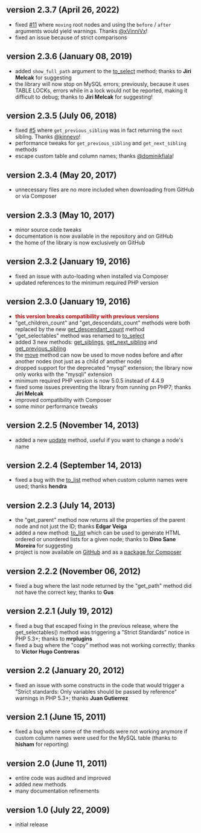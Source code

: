 ## version 2.3.7 (April 26, 2022)

- fixed [#11](https://github.com/stefangabos/Zebra_Mptt/issues/11) where `moving` root nodes and using the `before` / `after` arguments would yield warnings. Thanks [@xVinniVx](https://github.com/xVinniVx)!
- fixed an issue because of strict comparisons

## version 2.3.6 (January 08, 2019)

- added `show_full_path` argument to the [to_select](https://stefangabos.github.io/Zebra_Mptt/Zebra_Mptt/Zebra_Mptt.html#methodto_select) method; thanks to **Jiri Melcak** for suggesting
- the library will now stop on MySQL errors; previously, because it uses TABLE LOCKs, errors while in a lock would not be reported, making it difficult to debug; thanks to **Jiri Melcak** for suggesting!

## version 2.3.5 (July 06, 2018)

- fixed [#5](https://github.com/stefangabos/Zebra_Mptt/issues/5) where `get_previous_sibling` was in fact returning the `next` sibling. Thanks [@kinnevo](https://github.com/kinnevo)!
- performance tweaks for `get_previous_sibling` and `get_next_sibling` methods
- escape custom table and column names; thanks [@dominikfiala](https://github.com/dominikfiala)!

## version 2.3.4 (May 20, 2017)

- unnecessary files are no more included when downloading from GitHub or via Composer

## version 2.3.3 (May 10, 2017)

- minor source code tweaks
- documentation is now available in the repository and on GitHub
- the home of the library is now exclusively on GitHub

## version 2.3.2 (January 19, 2016)

- fixed an issue with auto-loading when installed via Composer
- updated references to the minimum required PHP version

## version 2.3.0 (January 19, 2016)

- <strong style="color: #C40000">this version breaks compatibility with previous versions</strong>
- "get_children_count" and "get_descendats_count" methods were both replaced by the new [get_descendant_count](https://stefangabos.github.io/Zebra_Mptt/Zebra_Mptt/Zebra_Mptt.html#methodget_descendant_count) method
- "get_selectables" method was renamed to [to_select](https://stefangabos.github.io/Zebra_Mptt/Zebra_Mptt/Zebra_Mptt.html#methodto_select)
- added 3 new methods: [get_siblings](https://stefangabos.github.io/Zebra_Mptt/Zebra_Mptt/Zebra_Mptt.html#methodget_siblings), [get_next_sibling](https://stefangabos.github.io/Zebra_Mptt/Zebra_Mptt/Zebra_Mptt.html#methodget_next_sibling) and [get_previous_sibling](https://stefangabos.github.io/Zebra_Mptt/Zebra_Mptt/Zebra_Mptt.html#methodget_previous_sibling)
- the [move](https://stefangabos.github.io/Zebra_Mptt/Zebra_Mptt/Zebra_Mptt.html#methodmove) method can now be used to move nodes before and after another nodes (not just as a child of another node)
- dropped support for the deprecated "mysql" extension; the library now only works with the "mysqli" extension
- minimum required PHP version is now 5.0.5 instead of 4.4.9
- fixed some issues preventing the library from running pn PHP7; thanks **Jiri Melcak**
- improved compatibility with Composer
- some minor performance tweaks

## version 2.2.5 (November 14, 2013)

- added a new [update](https://stefangabos.github.io/Zebra_Mptt/Zebra_Mptt/Zebra_Mptt.html#methodupdate) method, useful if you want to change a node's name

## version 2.2.4 (September 14, 2013)

- fixed a bug with the [to_list](https://stefangabos.github.io/Zebra_Mptt/Zebra_Mptt/Zebra_Mptt.html#methodto_list) method when custom column names were used; thanks **hendra**

## version 2.2.3 (July 14, 2013)

- the "get_parent" method now returns all the properties of the parent node and not just the ID; thanks **Edgar Veiga**
- added a new method: [to_list](https://stefangabos.github.io/Zebra_Mptt/Zebra_Mptt/Zebra_Mptt.html#methodto_list) which can be used to generate HTML ordered or unordered lists for a given node; thanks to **Dino Sane Moreira** for suggesting
- project is now available on [GitHub](https://github.com/stefangabos/Zebra_Mptt) and as a [package for Composer](https://packagist.org/packages/stefangabos/zebra_mptt)

## version 2.2.2 (November 06, 2012)

- fixed a bug where the last node returned by the "get_path" method did not have the correct key; thanks to **Gus**

## version 2.2.1 (July 19, 2012)

- fixed a bug that escaped fixing in the previous release, where the get_selectables() method was triggering a "Strict Standards" notice in PHP 5.3+; thanks to **mrplugins**
- fixed a bug where the "copy" method was not working correctly; thanks to **Victor Hugo Contreras**

## version 2.2 (January 20, 2012)

- fixed an issue with some constructs in the code that would trigger a "Strict standards: Only variables should be passed by reference" warnings in PHP 5.3+; thanks **Juan Gutierrez**

## version 2.1 (June 15, 2011)

- fixed a bug where some of the methods were not working anymore if custom column names were used for the MySQL table (thanks to **hisham** for reporting)

## version 2.0 (June 11, 2011)

- entire code was audited and improved
- added new methods
- many documentation refinements

## version 1.0 (July 22, 2009)

- initial release
</dl>